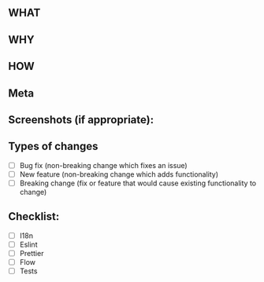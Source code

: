## WHAT

<!-- Links to task(s) -->
<!-- Links to documentation or slack discussion -->
<!-- Link to testing -->

## WHY

## HOW

## Meta

## Screenshots (if appropriate):

<!--- Attach a screen shot if ui change -->
<!--- or attach a gif if workflow has changed -->

## Types of changes

<!--- Types of changes does your code introduce? Put an `x` in all the boxes that apply: -->

- [ ] Bug fix (non-breaking change which fixes an issue)
- [ ] New feature (non-breaking change which adds functionality)
- [ ] Breaking change (fix or feature that would cause existing functionality to change)

## Checklist:

<!--- Go over all the following points, and put an `x` in all the boxes that apply. -->

- [ ] I18n
- [ ] Eslint
- [ ] Prettier
- [ ] Flow
- [ ] Tests
